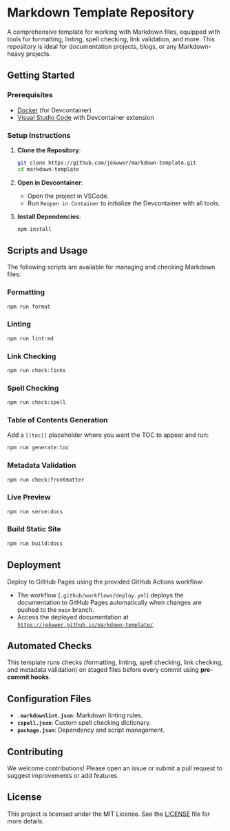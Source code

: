 # Markdown Template Repository

A comprehensive template for working with Markdown files, equipped with tools for formatting, linting, spell checking,
link validation, and more. This repository is ideal for documentation projects, blogs, or any Markdown-heavy projects.

## Getting Started

### Prerequisites

- [Docker](https://www.docker.com/) (for Devcontainer)
- [Visual Studio Code](https://code.visualstudio.com/) with Devcontainer extension

### Setup Instructions

1. **Clone the Repository**:

   ```bash
   git clone https://github.com/jekwwer/markdown-template.git
   cd markdown-template
   ```

2. **Open in Devcontainer**:

   - Open the project in VSCode.
   - Run `Reopen in Container` to initialize the Devcontainer with all tools.

3. **Install Dependencies**:

   ```bash
   npm install
   ```

## Scripts and Usage

The following scripts are available for managing and checking Markdown files:

### **Formatting**

```bash
npm run format
```

### **Linting**

```bash
npm run lint:md
```

### **Link Checking**

```bash
npm run check:links
```

### **Spell Checking**

```bash
npm run check:spell
```

### **Table of Contents Generation**

Add a `[[toc]]` placeholder where you want the TOC to appear and run:

```bash
npm run generate:toc
```

### **Metadata Validation**

```bash
npm run check:frontmatter
```

### **Live Preview**

```bash
npm run serve:docs
```

### **Build Static Site**

```bash
npm run build:docs
```

## Deployment

Deploy to GitHub Pages using the provided GitHub Actions workflow:

- The workflow (`.github/workflows/deploy.yml`) deploys the documentation to GitHub Pages automatically
  when changes are pushed to the `main` branch.
- Access the deployed documentation at
  [`https://jekwwer.github.io/markdown-template/`](https://jekwwer.github.io/markdown-template/).

## Automated Checks

This template runs checks (formatting, linting, spell checking, link checking, and metadata validation)
on staged files before every commit using **pre-commit hooks**.

## Configuration Files

- **`.markdownlint.json`**: Markdown linting rules.
- **`cspell.json`**: Custom spell checking dictionary.
- **`package.json`**: Dependency and script management.

## Contributing

We welcome contributions! Please open an issue or submit a pull request to suggest improvements or add features.

## License

This project is licensed under the MIT License.
See the [LICENSE](https://github.com/Jekwwer/markdown-template/blob/main/LICENSE) file for more details.

